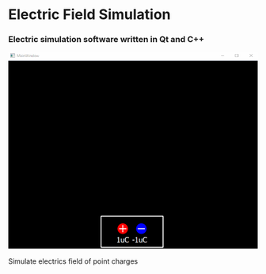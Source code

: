 # Electric Field Simulation
### Electric simulation software written in Qt and C++

![Screencast](screencast.gif)

Simulate electrics field of point charges

